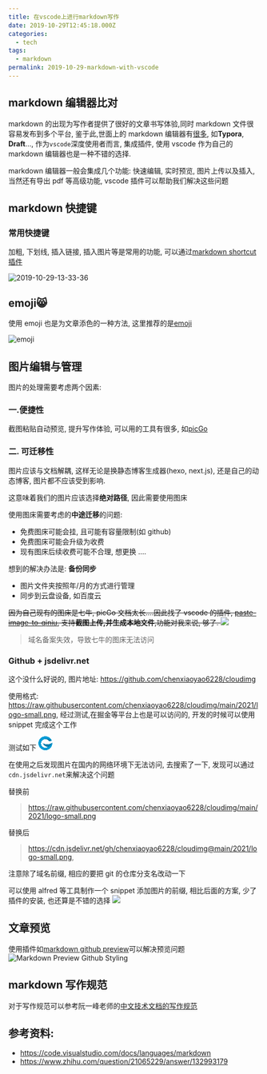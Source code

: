 ```yaml
---
title: 在vscode上进行markdown写作
date: 2019-10-29T12:45:18.000Z
categories:
  - tech
tags:
  - markdown
permalink: 2019-10-29-markdown-with-vscode
---
```


## markdown 编辑器比对

markdown 的出现为写作者提供了很好的文章书写体验,同时 markdown 文件很容易发布到多个平台, 鉴于此,世面上的 markdown 编辑器有[很多](https://zhuanlan.zhihu.com/p/69210764), 如**Typora**, **Draft**..., 作为`vscode`深度使用者而言, 集成插件, 使用 vscode 作为自己的 markdown 编辑器也是一种不错的选择.

markdown 编辑器一般会集成几个功能: 快速编辑, 实时预览, 图片上传以及插入, 当然还有导出 pdf 等高级功能, vscode 插件可以帮助我们解决这些问题

## markdown 快捷键

### 常用快捷键

加粗, 下划线, 插入链接, 插入图片等是常用的功能, 可以通过[markdown shortcut 插件](https://marketplace.visualstudio.com/items?itemName=mdickin.markdown-shortcuts)

![2019-10-29-13-33-36](https://cdn.jsdelivr.net/gh/chenxiaoyao6228/cloudimg@main/2019//10/2019-10-29-13-33-36.png)

## emoji😸

使用 emoji 也是为文章添色的一种方法, 这里推荐的是[emoji](https://github.com/Perkovec/Emoji.git)

![emoji](https://github.com/Perkovec/Emoji/raw/master/example.gif)

## 图片编辑与管理

图片的处理需要考虑两个因素:

### 一.便捷性

截图粘贴自动预览, 提升写作体验, 可以用的工具有很多, 如[picGo](https://picgo.github.io/PicGo-Doc/zh/)

### 二. 可迁移性

图片应该与文档解耦, 这样无论是换静态博客生成器(hexo, next.js), 还是自己的动态博客, 图片都不应该受到影响.

这意味着我们的图片应该选择**绝对路径**, 因此需要使用图床

使用图床需要考虑的**中途迁移**的问题:

- 免费图床可能会挂, 且可能有容量限制(如 github)
- 免费图床可能会升级为收费
- 现有图床后续收费可能不合理, 想更换
  ....

想到的解决办法是: **备份同步**

- 图片文件夹按照年/月的方式进行管理
- 同步到云盘设备, 如百度云

~~因为自己现有的图床是七牛, picGo 文档太长....因此找了 vscode 的插件, [paste-image-to-qiniu](https://marketplace.visualstudio.com/items?itemName=favers.paste-image-to-qiniu), 支持**截图上传,并生成本地文件**,功能对我来说, 够了.
![](https://github.com/favers/vscode-qiniu-upload-2019/raw/master/screenshot/screenshot.gif)~~

> 域名备案失效，导致七牛的图床无法访问

### Github + jsdelivr.net

这个没什么好说的, 图片地址: https://github.com/chenxiaoyao6228/cloudimg

使用格式: https://raw.githubusercontent.com/chenxiaoyao6228/cloudimg/main/2021/logo-small.png, 经过测试,在掘金等平台上也是可以访问的, 开发的时候可以使用 snippet 完成这个工作

测试如下
![](https://raw.githubusercontent.com/chenxiaoyao6228/cloudimg/main/2021/logo-small.png)

在使用之后发现图片在国内的网络环境下无法访问, 去搜索了一下, 发现可以通过`cdn.jsdelivr.net`来解决这个问题

替换前

> https://raw.githubusercontent.com/chenxiaoyao6228/cloudimg/main/2021/logo-small.png

替换后

> https://cdn.jsdelivr.net/gh/chenxiaoyao6228/cloudimg@main/2021/logo-small.png,

注意除了域名前缀, 相应的要把 git 的仓库分支名改动一下

可以使用 alfred 等工具制作一个 snippet 添加图片的前缀, 相比后面的方案, 少了插件的安装, 也还算是不错的选择
![](https://cdn.jsdelivr.net/gh/chenxiaoyao6228/cloudimg@main/2022/alfred-pic-snippet.png)

## 文章预览

使用插件如[markdown github preview](https://marketplace.visualstudio.com/items?itemName=bierner.markdown-preview-github-styles)可以解决预览问题
![Markdown Preview Github Styling](https://github.com/mjbvz/vscode-github-markdown-preview-style/raw/master/docs/example.png)

## markdown 写作规范

对于写作规范可以参考阮一峰老师的[中文技术文档的写作规范](https://github.com/ruanyf/document-style-guide)

## 参考资料:

- https://code.visualstudio.com/docs/languages/markdown
- https://www.zhihu.com/question/21065229/answer/132993179

